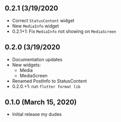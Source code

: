 ## 0.2.1 (3/19/2020
- Correct `StatusContent` widget
- New `MediaInfo` widget
- 0.2.1+1: Fix `MediaInfo` not showing on `MediaScreen`

## 0.2.0 (3/19/2020
- Documentation updates
- New widgets:
    - Media
    - MediaScreen
- Renamed PostInfo to StatusContent
- 0.2.0.+1: run `flutter format lib`

## 0.1.0 (March 15, 2020)

* Initial release my dudes
